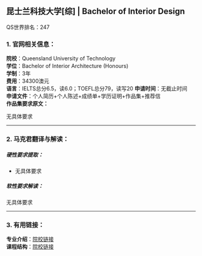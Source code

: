 ## 昆士兰科技大学[综] | Bachelor of Interior Design

QS世界排名：247

### 1. 官网相关信息：

**院校**：Queensland University of Technology     
**学位**：Bachelor of Interior Architecture (Honours)   
**学制**：3年  
**费用**：34300澳元  
**语言**：IELTS总分6.5，读6.0；TOEFL总分79，读写20 
**申请时间**：无截止时间  
**申请文件**：个人简历+个人陈述+成绩单+学历证明+作品集+推荐信  
**作品集要求原文：**   

>
无具体要求








---


### 2. 马克君翻译与解读：

##### 硬性要求提取：
- 无具体要求


##### 软性要求解读：
无具体要求


---


### 3. 有用链接：

**专业介绍**：[院校链接](https://www.qut.edu.au/courses/bachelor-of-design-interior-architecture)  
**课程结构**：[院校链接](https://www.qut.edu.au/courses/bachelor-of-design-interior-architecture) 